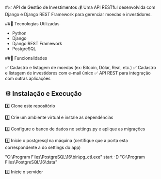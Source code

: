 #📈 API de Gestão de Investimentos 💰
Uma API RESTful desenvolvida com Django e Django REST Framework para gerenciar moedas e investidores.

##🚀 Tecnologias Utilizadas

- Python
- Django
- Django REST Framework
- PostgreSQL

##📌 Funcionalidades

✅ Cadastro e listagem de moedas (ex: Bitcoin, Dólar, Real, etc.)
✅ Cadastro e listagem de investidores com e-mail único
✅ API REST para integração com outras aplicações

## ⚙ Instalação e Execução

1️⃣ Clone este repositório

2️⃣ Crie um ambiente virtual e instale as dependências

3️⃣ Configure o banco de dados no settings.py e aplique as migrações

4️⃣ Inicie o postgresql na máquina (certifique que a porta esta correspondente a do settings do app)

"C:\Program Files\PostgreSQL\16\bin\pg_ctl.exe" start -D "C:\Program Files\PostgreSQL\16\data"

5️⃣ Inicie o servidor
